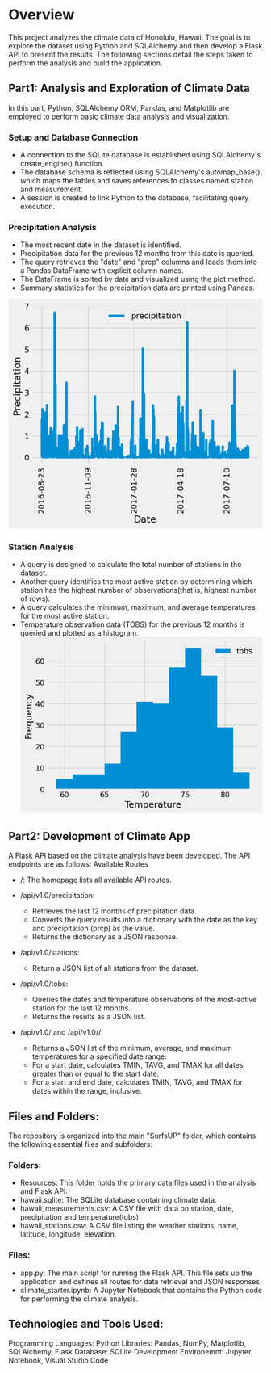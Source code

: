 # Overview
This project analyzes the climate data of Honolulu, Hawaii. The goal is to explore the dataset using Python and SQLAlchemy and then develop a Flask API to present the results. The following sections detail the steps taken to perform the analysis and build the application.

## Part1: Analysis and Exploration of Climate Data
In this part, Python, SQLAlchemy ORM, Pandas, and Matplotlib are employed to perform basic climate data analysis and visualization.

### Setup and Database Connection
* A connection to the SQLite database is established using SQLAlchemy's create_engine() function.
* The database schema is reflected using SQLAlchemy's automap_base(), which maps the tables and saves references to classes named station and measurement.
* A session is created to link Python to the database, facilitating query execution.

### Precipitation Analysis
* The most recent date in the dataset is identified.
* Precipitation data for the previous 12 months from this date is queried.
* The query retrieves the "date" and "prcp" columns and loads them into a Pandas DataFrame with explicit column names.
* The DataFrame is sorted by date and visualized using the plot method.
* Summary statistics for the precipitation data are printed using Pandas.

![Alt text](images/bar.png)

### Station Analysis
* A query is designed to calculate the total number of stations in the dataset.
* Another query identifies the most active station by determining which station has the highest number of observations(that is, highest number of rows). 
* A query calculates the minimum, maximum, and average temperatures for the most active station.
* Temperature observation data (TOBS) for the previous 12 months is queried and plotted as a histogram.
![Alt text](images/histogram.png)

## Part2: Development of Climate App
A Flask API based on the climate analysis have been developed. The API endpoints are as follows:
Available Routes
* /: The homepage lists all available API routes.

* /api/v1.0/precipitation:
    * Retrieves the last 12 months of precipitation data.
    * Converts the query results into a dictionary with the date as the key and precipitation (prcp) as the value.
    * Returns the dictionary as a JSON response.


* /api/v1.0/stations:   
    * Return a JSON list of all stations from the dataset.
* /api/v1.0/tobs:
    * Queries the dates and temperature observations of the most-active station for the last 12 months.
    * Returns the results as a JSON list.
* /api/v1.0/<start> and /api/v1.0/<start>/<end>:
    * Returns a JSON list of the minimum, average, and maximum temperatures for a specified date range.
    * For a start date, calculates TMIN, TAVG, and TMAX for all dates greater than or equal to the start date.
    * For a start and end date, calculates TMIN, TAVG, and TMAX for dates within the range, inclusive.



## Files and Folders:
The repository is organized into the main "SurfsUP" folder, which contains the following essential files and subfolders:
### Folders:
* Resources:
This folder holds the primary data files used in the analysis and Flask API:
* hawaii.sqlite: The SQLite database containing climate data.
* hawaii_measurements.csv: A CSV file with data on station, date, precipitation and temperature(tobs).
* hawaii_stations.csv: A CSV file listing the weather stations, name, latitude, longitude, elevation.
### Files:
* app.py: The main script for running the Flask API. This file sets up the application and defines all routes for data retrieval and JSON responses.
* climate_starter.ipynb: A Jupyter Notebook that contains the Python code for performing the climate analysis.

## Technologies and Tools Used:
Programming Languages: Python
Libraries: Pandas, NumPy, Matplotlib, SQLAlchemy, Flask
Database: SQLite
Development Environemnt: Jupyter Notebook, Visual Studio Code




